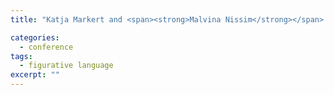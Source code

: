 ```yaml
---
title: "Katja Markert and <span><strong>Malvina Nissim</strong></span>. Metonymy resolution as a classification task. In <em>Proceedings of the 2002 Conference on Empirical Methods in Natural Language Processing</em>, pages 204–213, Philadelphia, Penn., USA, 6–7 July 2002."

categories: 
  - conference
tags:
  - figurative language
excerpt: ""
---
```

